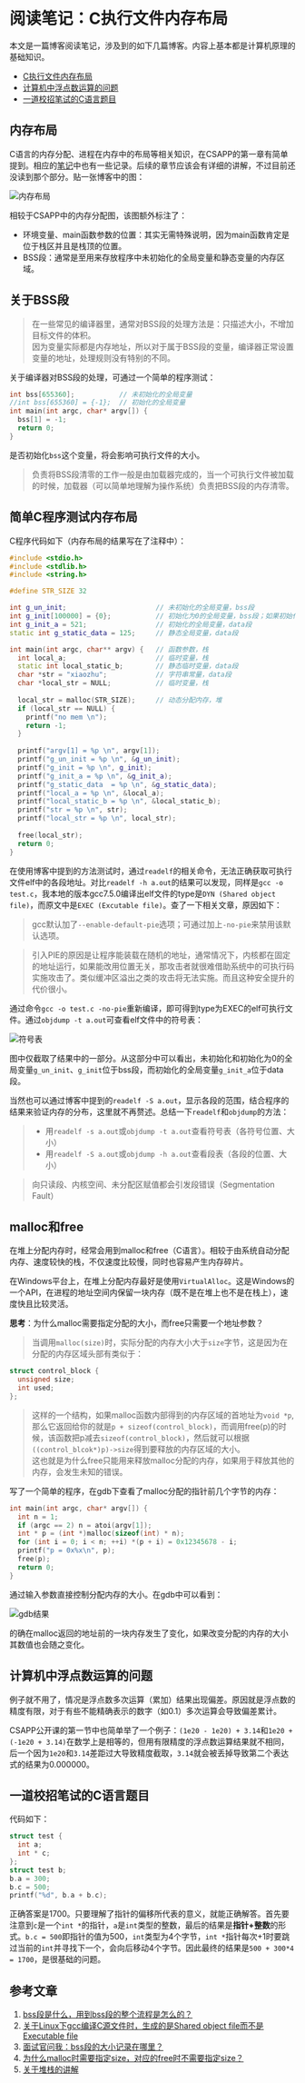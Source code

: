 # 阅读笔记：C执行文件内存布局

本文是一篇博客阅读笔记，涉及到的如下几篇博客。内容上基本都是计算机原理的基础知识。
- [C执行文件内存布局](https://blog.51cto.com/12138867/1859029)
- [计算机中浮点数运算的问题](https://blog.51cto.com/12138867/1862273)
- [一道校招笔试的C语言题目](https://blog.51cto.com/12138867/1867440)

## 内存布局

C语言的内存分配、进程在内存中的布局等相关知识，在CSAPP的第一章有简单提到。相应的[笔记](sources/books/csapp/CSAPP_note1)中也有一些记录。后续的章节应该会有详细的讲解，不过目前还没读到那个部分。贴一张博客中的图：

![内存布局](note_0/00.png)

相较于CSAPP中的内存分配图，该图额外标注了：
- 环境变量、main函数参数的位置：其实无需特殊说明，因为main函数肯定是位于栈区并且是栈顶的位置。
- BSS段：通常是至用来存放程序中未初始化的全局变量和静态变量的内存区域。

## 关于BSS段

> 在一些常见的编译器里，通常对BSS段的处理方法是：只描述大小，不增加目标文件的体积。<br>
> 因为变量实际都是内存地址，所以对于属于BSS段的变量，编译器正常设置变量的地址，处理规则没有特别的不同。

关于编译器对BSS段的处理，可通过一个简单的程序测试：
```cpp
int bss[655360];           // 未初始化的全局变量
//int bss[655360] = {-1};  // 初始化的全局变量
int main(int argc, char* argv[]) {
  bss[1] = -1;
  return 0;
}
```
是否初始化`bss`这个变量，将会影响可执行文件的大小。

> 负责将BSS段清零的工作一般是由加载器完成的，当一个可执行文件被加载的时候，加载器（可以简单地理解为操作系统）负责把BSS段的内存清零。

## 简单C程序测试内存布局

C程序代码如下（内存布局的结果写在了注释中）：
```cpp
#include <stdio.h>
#include <stdlib.h>
#include <string.h>

#define STR_SIZE 32

int g_un_init;                      // 未初始化的全局变量，bss段
int g_init[100000] = {0};           // 初始化为0的全局变量，bss段；如果初始化非0，则data段
int g_init_a = 521;                 // 初始化的全局变量，data段
static int g_static_data = 125;     // 静态全局变量，data段

int main(int argc, char** argv) {   // 函数参数，栈
  int local_a;                      // 临时变量，栈
  static int local_static_b;        // 静态临时变量，data段
  char *str = "xiaozhu";            // 字符串常量，data段
  char *local_str = NULL;           // 临时变量，栈
  
  local_str = malloc(STR_SIZE);     // 动态分配内存，堆
  if (local_str == NULL) {
  	printf("no mem \n");
  	return -1;
  }
  
  printf("argv[1] = %p \n", argv[1]);
  printf("g_un_init = %p \n", &g_un_init);
  printf("g_init = %p \n", g_init);
  printf("g_init_a = %p \n", &g_init_a);
  printf("g_static_data  = %p \n", &g_static_data);
  printf("local_a = %p \n", &local_a);
  printf("local_static_b = %p \n", &local_static_b);
  printf("str = %p \n", str);
  printf("local_str = %p \n", local_str);
  
  free(local_str);
  return 0;
}
```
在使用博客中提到的方法测试时，通过`readelf`的相关命令，无法正确获取可执行文件elf中的各段地址。对比`readelf -h a.out`的结果可以发现，同样是`gcc -o test.c`，我本地的版本gcc7.5.0编译出elf文件的type是`DYN (Shared object file)`，而原文中是`EXEC (Excutable file)`。查了一下相关文章，原因如下：

> gcc默认加了`--enable-default-pie`选项；可通过加上`-no-pie`来禁用该默认选项。

> 引入PIE的原因是让程序能装载在随机的地址，通常情况下，内核都在固定的地址运行，如果能改用位置无关，那攻击者就很难借助系统中的可执行码实施攻击了。类似缓冲区溢出之类的攻击将无法实施。而且这种安全提升的代价很小。

通过命令`gcc -o test.c -no-pie`重新编译，即可得到type为EXEC的elf可执行文件。通过`objdump -t a.out`可查看elf文件中的符号表：

![符号表](note_0/01.jpg)

图中仅截取了结果中的一部分。从这部分中可以看出，未初始化和初始化为0的全局变量`g_un_init`、`g_init`位于bss段，而初始化的全局变量`g_init_a`位于data段。

当然也可以通过博客中提到的`readelf -S a.out`，显示各段的范围，结合程序的结果来验证内存的分布，这里就不再赘述。总结一下`readelf`和`objdump`的方法：
> - 用`readelf -s a.out`或`objdump -t a.out`查看符号表（各符号位置、大小）
> - 用`readelf -S a.out`或`objdump -h a.out`查看段表（各段的位置、大小）

> 向只读段、内核空间、未分配区赋值都会引发段错误（Segmentation Fault）

## malloc和free

在堆上分配内存时，经常会用到malloc和free（C语言）。相较于由系统自动分配内存、速度较快的栈，不仅速度比较慢，同时也容易产生内存碎片。

在Windows平台上，在堆上分配内存最好是使用`VirtualAlloc`。这是Windows的一个API，在进程的地址空间内保留一块内存（既不是在堆上也不是在栈上），速度快且比较灵活。

**思考**：为什么malloc需要指定分配的大小，而free只需要一个地址参数？

> 当调用`malloc(size)`时，实际分配的内存大小大于`size`字节，这是因为在分配的内存区域头部有类似于：
```cpp
struct control_block {
  unsigned size;
  int used;
};
```
> 这样的一个结构，如果malloc函数内部得到的内存区域的首地址为`void *p`,那么它返回给你的就是`p + sizeof(control_block)`，而调用free(p)的时候，该函数把p减去`sizeof(control_block)`，然后就可以根据`((control_blcok*)p)->size`得到要释放的内存区域的大小。<br>
这也就是为什么free只能用来释放malloc分配的内存，如果用于释放其他的内存，会发生未知的错误。

写了一个简单的程序，在gdb下查看了malloc分配的指针前几个字节的内存：
```cpp
int main(int argc, char* argv[]) {
  int n = 1;
  if (argc == 2) n = atoi(argv[1]);
  int * p = (int *)malloc(sizeof(int) * n);
  for (int i = 0; i < n; ++i) *(p + i) = 0x12345678 - i;
  printf("p = 0x%x\n", p);
  free(p);
  return 0;
}
```
通过输入参数直接控制分配内存的大小。在gdb中可以看到：

![gdb结果](note_0/02.jpg)

的确在malloc返回的地址前的一块内存发生了变化，如果改变分配的内存的大小其数值也会随之变化。

## 计算机中浮点数运算的问题

例子就不用了，情况是浮点数多次运算（累加）结果出现偏差。原因就是浮点数的精度有限，对于有些不能精确表示的数字（如0.1）多次运算会导致偏差累计。

CSAPP公开课的第一节中也简单举了一个例子：`(1e20 - 1e20) + 3.14`和`1e20 + (-1e20 + 3.14)`在数学上是相等的，但用有限精度的浮点数运算结果就不相同，后一个因为`1e20`和`3.14`差距过大导致精度截取，`3.14`就会被丢掉导致第二个表达式的结果为0.000000。

## 一道校招笔试的C语言题目

代码如下：

```cpp
struct test {
  int a;
  int * c;
};
struct test b;
b.a = 300;
b.c = 500;
printf("%d", b.a + b.c);
```
正确答案是1700。只要理解了指针的偏移所代表的意义，就能正确解答。首先要注意到`c`是一个`int *`的指针，`a`是`int`类型的整数，最后的结果是**指针+整数**的形式。`b.c = 500`即指针的值为500，`int`类型为4个字节，`int *`指针每次+1时要跳过当前的`int`并寻找下一个，会向后移动4个字节。因此最终的结果是`500 + 300*4 = 1700`，是很基础的问题。

## 参考文章
1. [bss段是什么，用到bss段的整个流程是怎么的？](https://www.zhihu.com/question/23059602)
2. [关于Linux下gcc编译C源文件时，生成的是Shared object file而不是Executable file](https://blog.csdn.net/cclethe/article/details/83387685)
3. [面试官问我：bss段的大小记录在哪里？](https://bbs.csdn.net/topics/390613528)
4. [为什么malloc时需要指定size，对应的free时不需要指定size？](https://www.zhihu.com/question/20362709)
5. [关于堆栈的讲解](https://blog.csdn.net/yingms/article/details/53188974)
